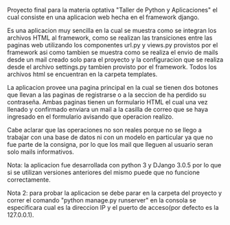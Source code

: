 Proyecto final para la materia optativa "Taller de Python y Aplicaciones" el cual consiste en una aplicacion web hecha en el framework django.

Es una aplicacion muy sencilla en la cual se muestra como se integran los archivos HTML al framework, como se realizan las transiciones entre las paginas web utilizando los componentes url.py y views.py provistos por el framework asi como tambien se muestra como se realiza el envio de mails desde un mail creado solo para el proyecto y la configuracion que se realiza desde el archivo settings.py tambien provisto por el framework. Todos los archivos html se encuentran en la carpeta templates.

La aplicacion provee una pagina principal en la cual se tienen dos botones que llevan a las paginas de registrarse o a la seccion de ha perdido su contraseña. Ambas paginas tienen un formulario HTML el cual una vez llenado y confirmado enviara un mail a la casilla de correo que se haya ingresado en el formulario avisando que operacion realizo.

Cabe aclarar que las operaciones no son reales porque no se llego a trabajar con una base de datos ni con un modelo en particular ya que no fue parte de la consigna, por lo que los mail que lleguen al usuario seran solo mails informativos. 

Nota: la aplicacion fue desarrollada con python 3 y DJango 3.0.5 por lo que si se utilizan versiones anteriores del mismo puede que no funcione correctamente.

Nota 2: para probar la aplicacion se debe parar en la carpeta del proyecto y correr el comando "python manage.py runserver" en la consola se especificara cual es la direccion IP y el puerto de acceso(por defecto es la 127.0.0.1).
